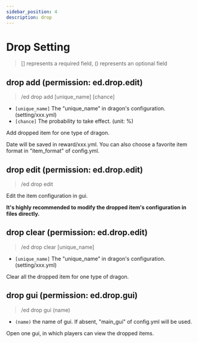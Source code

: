 ```yaml
---
sidebar_position: 4
description: drop
---
```


# Drop Setting
> [] represents a required field, () represents an optional field

## drop add (permission: ed.drop.edit)
> /ed drop add \[unique_name] \[chance]

* `[unique_name]` The "unique_name" in dragon's configuration. (setting/xxx.yml)
* `[chance]` The probability to take effect. (unit: %)

Add dropped item for one type of dragon.

Date will be saved in reward/xxx.yml. You can also choose a favorite item format in "item_format" of config.yml.

## drop edit (permission: ed.drop.edit)
> /ed drop edit

Edit the item configuration in gui.

**It's highly recommended to modify the dropped item's configuration in files directly.**

## drop clear (permission: ed.drop.edit)
> /ed drop clear \[unique_name]

* `[unique_name]` The "unique_name" in dragon's configuration. (setting/xxx.yml)

Clear all the dropped item for one type of dragon.

## drop gui (permission: ed.drop.gui)
> /ed drop gui (name)

* `(name)` the name of gui. If absent, "main_gui" of config.yml will be used.

Open one gui, in which players can view the dropped items.

